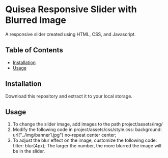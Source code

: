 # Quisea Responsive Slider with Blurred Image

A responsive slider created using HTML, CSS, and Javascript.

## Table of Contents

- [Installation](#installation)
- [Usage](#usage)

## Installation

Download this repository and extract it to your local storage.

## Usage

1. To change the slider image, add images to the path project/assets/img/
2. Modify the following code in project/assets/css/style.css:
background: url("../img/banner1.jpg") no-repeat center center;
3. To adjust the blur effect on the image, customize the following code:
filter: blur(4px);
The larger the number, the more blurred the image will be in the slider.


